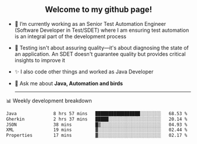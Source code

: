 <h2 align="center">Welcome to my github page!</h2>

- 🔭 I’m currently working as an Senior Test Automation Engineer (Software Developer in Test/SDET) where I am ensuring test automation is an integral part of the development process
- 🎩 Testing isn't about assuring quality—it's about diagnosing the state of an application. An SDET doesn't guarantee quality but provides critical insights to improve it
- ✨ I also code other things and worked as Java Developer
- 💬 Ask me about **Java, Automation and birds**
  
  -------
  
📊 Weekly development breakdown

<!--START_SECTION:waka-->

```txt
Java              8 hrs 57 mins   █████████████████░░░░░░░░   68.53 %
Gherkin           2 hrs 37 mins   █████░░░░░░░░░░░░░░░░░░░░   20.14 %
JSON              38 mins         █▒░░░░░░░░░░░░░░░░░░░░░░░   04.93 %
XML               19 mins         ▓░░░░░░░░░░░░░░░░░░░░░░░░   02.44 %
Properties        17 mins         ▓░░░░░░░░░░░░░░░░░░░░░░░░   02.17 %
```

<!--END_SECTION:waka-->
